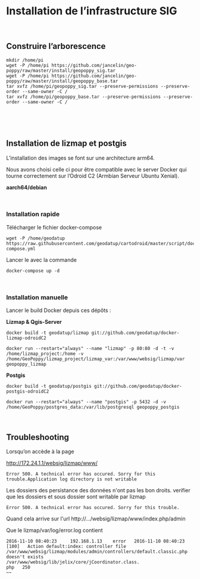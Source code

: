 Installation de l’infrastructure SIG
====================================

 

Construire l’arborescence
-------------------------

~~~~~~~~~~~~~~~~~~~~~~~~~~~~~~~~~~~~~~~~~~~~~~~~~~~~~~~~~~~~~~~~~~~~~~~~~~~~~~~~
mkdir /home/pi
wget -P /home/pi https://github.com/jancelin/geo-poppy/raw/master/install/geopoppy_sig.tar 
wget -P /home/pi https://github.com/jancelin/geo-poppy/raw/master/install/geopoppy_base.tar
tar xvfz /home/pi/geopoppy_sig.tar --preserve-permissions --preserve-order --same-owner -C /
tar xvfz /home/pi/geopoppy_base.tar --preserve-permissions --preserve-order --same-owner -C /
~~~~~~~~~~~~~~~~~~~~~~~~~~~~~~~~~~~~~~~~~~~~~~~~~~~~~~~~~~~~~~~~~~~~~~~~~~~~~~~~

 

 

Installation de lizmap et postgis
---------------------------------

L’installation des images se font sur une architecture arm64.

Nous avons choisi celle ci pour être compatible avec le server Docker qui tourne
correctement sur l’Odroid C2 (Armbian Serveur Ubuntu Xenial).

**aarch64/debian**

 

### Installation rapide

Télécharger le fichier docker-compose

~~~~~~~~~~~~~~~~~~~~~~~~~~~~~~~~~~~~~~~~~~~~~~~~~~~~~~~~~~~~~~~~~~~~~~~~~~~~~~~~
wget -P /home/geodatup https://raw.githubusercontent.com/geodatup/cartodroid/master/script/docker-compose.yml
~~~~~~~~~~~~~~~~~~~~~~~~~~~~~~~~~~~~~~~~~~~~~~~~~~~~~~~~~~~~~~~~~~~~~~~~~~~~~~~~

Lancer le avec la commande

~~~~~~~~~~~~~~~~~~~~~~~~~~~~~~~~~~~~~~~~~~~~~~~~~~~~~~~~~~~~~~~~~~~~~~~~~~~~~~~~
docker-compose up -d
~~~~~~~~~~~~~~~~~~~~~~~~~~~~~~~~~~~~~~~~~~~~~~~~~~~~~~~~~~~~~~~~~~~~~~~~~~~~~~~~

 

### Installation manuelle

Lancer le build Docker depuis ces dépôts :

**Lizmap & Qgis-Server**

~~~~~~~~~~~~~~~~~~~~~~~~~~~~~~~~~~~~~~~~~~~~~~~~~~~~~~~~~~~~~~~~~~~~~~~~~~~~~~~~
docker build -t geodatup/lizmap git://github.com/geodatup/docker-lizmap-odroidC2
~~~~~~~~~~~~~~~~~~~~~~~~~~~~~~~~~~~~~~~~~~~~~~~~~~~~~~~~~~~~~~~~~~~~~~~~~~~~~~~~

~~~~~~~~~~~~~~~~~~~~~~~~~~~~~~~~~~~~~~~~~~~~~~~~~~~~~~~~~~~~~~~~~~~~~~~~~~~~~~~~
docker run --restart="always" --name "lizmap" -p 80:80 -d -t -v /home/lizmap_project:/home -v /home/GeoPoppy/lizmap_project/lizmap_var:/var/www/websig/lizmap/var geopoppy_lizmap
~~~~~~~~~~~~~~~~~~~~~~~~~~~~~~~~~~~~~~~~~~~~~~~~~~~~~~~~~~~~~~~~~~~~~~~~~~~~~~~~

**Postgis**

~~~~~~~~~~~~~~~~~~~~~~~~~~~~~~~~~~~~~~~~~~~~~~~~~~~~~~~~~~~~~~~~~~~~~~~~~~~~~~~~
docker build -t geodatup/postgis git://github.com/geodatup/docker-postgis-odroidC2
~~~~~~~~~~~~~~~~~~~~~~~~~~~~~~~~~~~~~~~~~~~~~~~~~~~~~~~~~~~~~~~~~~~~~~~~~~~~~~~~

~~~~~~~~~~~~~~~~~~~~~~~~~~~~~~~~~~~~~~~~~~~~~~~~~~~~~~~~~~~~~~~~~~~~~~~~~~~~~~~~
docker run --restart="always" --name "postgis" -p 5432 -d -v /home/GeoPoppy/postgres_data:/var/lib/postgresql geopoppy_postgis
~~~~~~~~~~~~~~~~~~~~~~~~~~~~~~~~~~~~~~~~~~~~~~~~~~~~~~~~~~~~~~~~~~~~~~~~~~~~~~~~

 

Troubleshooting
---------------

Lorsqu’on accède à la page

<http://172.24.1.1/websig/lizmap/www/>

~~~~~~~~~~~~~~~~~~~~~~~~~~~~~~~~~~~~~~~~~~~~~~~~~~~~~~~~~~~~~~~~~~~~~~~~~~~~~~~~
Error 500. A technical error has occured. Sorry for this trouble.Application log directory is not writable
~~~~~~~~~~~~~~~~~~~~~~~~~~~~~~~~~~~~~~~~~~~~~~~~~~~~~~~~~~~~~~~~~~~~~~~~~~~~~~~~
Les dossiers des persistance des données n'ont pas les bon droits. verifier que les dossiers et sous dossier sont writable par lizmap


~~~
Error 500. A technical error has occured. Sorry for this trouble.
~~~
Quand cela arrive sur l'url http://.../websig/lizmap/www/index.php/admin

Que le lizmap/var/log/error.log contient
~~~
2016-11-10 08:40:23     192.168.1.13    error   2016-11-10 08:40:23     [100]   Action default:index: controller file /var/www/websig/lizmap/modules/admin/controllers/default.classic.php doesn't exists       /var/www/websig/lib/jelix/core/jCoordinator.class.
php   250
~~


